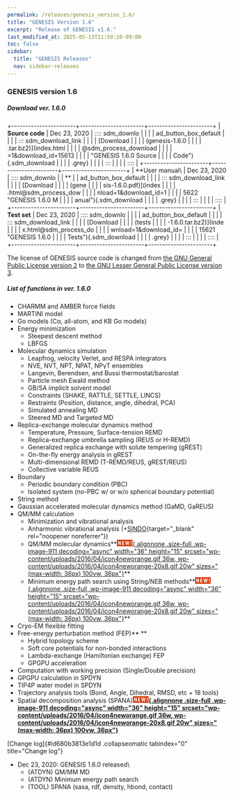 ```yaml
---
permalink: /releases/genesis_version_1.6/
title: "GENESIS Version 1.6"
excerpt: "Release of GENESIS v1.6."
last_modified_at: 2025-05-13T11:59:26-09:00
toc: false
sidebar:
  title: "GENESIS Releases"
  nav: sidebar-releases
---
```


### GENESIS version 1.6

#####  Download ver. 1.6.0 

+-----------------------+-----------------------+-----------------------+
| **Source code**       | Dec 23, 2020          | :::: sdm_downlo       |
|                       |                       | ad_button_box_default |
|                       |                       | ::: sdm_download_link |
|                       |                       | [Download             |
|                       |                       | (genesis-1.6.0        |
|                       |                       | .tar.bz2)](index.html |
|                       |                       | @sdm_process_download |
|                       |                       | =1&download_id=15613  |
|                       |                       | "GENESIS 1.6.0 Source |
|                       |                       |  Code"){.sdm_download |
|                       |                       | .grey}                |
|                       |                       | :::                   |
|                       |                       | ::::                  |
+-----------------------+-----------------------+-----------------------+
| **User manual\        | Dec 23, 2020          | :::: sdm_downlo       |
| **                    |                       | ad_button_box_default |
|                       |                       | ::: sdm_download_link |
|                       |                       | [Download             |
|                       |                       | (gene                 |
|                       |                       | sis-1.6.0.pdf)](index |
|                       |                       | .html@sdm_process_dow |
|                       |                       | nload=1&download_id=1 |
|                       |                       | 5622 "GENESIS 1.6.0 M |
|                       |                       | anual"){.sdm_download |
|                       |                       | .grey}                |
|                       |                       | :::                   |
|                       |                       | ::::                  |
+-----------------------+-----------------------+-----------------------+
| **Test set**          | Dec 23, 2020          | :::: sdm_downlo       |
|                       |                       | ad_button_box_default |
|                       |                       | ::: sdm_download_link |
|                       |                       | [Download             |
|                       |                       | (tests                |
|                       |                       | -1.6.0.tar.bz2)](inde |
|                       |                       | x.html@sdm_process_do |
|                       |                       | wnload=1&download_id= |
|                       |                       | 15621 "GENESIS 1.6.0  |
|                       |                       | Tests"){.sdm_download |
|                       |                       | .grey}                |
|                       |                       | :::                   |
|                       |                       | ::::                  |
+-----------------------+-----------------------+-----------------------+

The license of GENESIS source code is changed from [the GNU General
Public License version
2](https://www.gnu.org/licenses/old-licenses/gpl-2.0.en.html) to [the
GNU Lesser General Public License version
3](https://www.gnu.org/licenses/lgpl-3.0.en.html).

#####  List of functions in ver. 1.6.0 

-   CHARMM and AMBER force fields
-   MARTINI model
-   Go models (Cα, all-atom, and KB Go models)
-   Energy minimization
    -   Steepest descent method
    -   LBFGS
-   Molecular dynamics simulation
    -   Leapfrog, velocity Verlet, and RESPA integrators
    -   NVE, NVT, NPT, NPAT, NPγT ensembles
    -   Langevin, Berendsen, and Bussi thermostat/barostat
    -   Particle mesh Ewald method
    -   GB/SA implicit solvent model
    -   Constraints (SHAKE, RATTLE, SETTLE, LINCS)
    -   Restraints (Position, distance, angle, dihedral, PCA)
    -   Simulated annealing MD
    -   Steered MD and Targeted MD
-   Replica-exchange molecular dynamics method
    -   Temperature, Pressure, Surface-tension REMD
    -   Replica-exchange umbrella sampling (REUS or H-REMD)
    -   Generalized replica exchange with solute tempering (gREST)
    -   On-the-fly energy analysis in gREST
    -   Multi-dimensional REMD (T-REMD/REUS, gREST/REUS)
    -   Collective variable REUS
-   Boundary
    -   Periodic boundary condition (PBC)
    -   Isolated system (no-PBC w/ or w/o spherical boundary potential)
-   String method
-   Gaussian accelerated molecular dynamics method (GaMD, GaREUS)
-   QM/MM calculation
    -   Minimization and vibrational analysis
    -   Anharmonic vibrational analysis
        (+[SINDO](https://tms.riken.jp/en/research/software/sindo/){target="_blank"
        rel="noopener noreferrer"})
    -   QM/MM molecular
        dynamics**[![](assets/images/2016_04_icon4neworange.gif){.alignnone
        .size-full .wp-image-911 decoding="async" width="36" height="15"
        srcset="wp-content/uploads/2016/04/icon4neworange.gif 36w, wp-content/uploads/2016/04/icon4neworange-20x8.gif 20w"
        sizes="(max-width: 36px) 100vw, 36px"}](wp-content/uploads/2016/04/icon4neworange.gif)**
    -   Minimum energy path search using String/NEB
        methods**[![](assets/images/2016_04_icon4neworange.gif){.alignnone
        .size-full .wp-image-911 decoding="async" width="36" height="15"
        srcset="wp-content/uploads/2016/04/icon4neworange.gif 36w, wp-content/uploads/2016/04/icon4neworange-20x8.gif 20w"
        sizes="(max-width: 36px) 100vw, 36px"}](wp-content/uploads/2016/04/icon4neworange.gif)**
-   Cryo-EM flexible fitting
-   Free-energy perturbation method (FEP)** **
    -   Hybrid topology scheme
    -   Soft core potentials for non-bonded interactions
    -   Lambda-exchange (Hamiltonian exchange) FEP
    -   GPGPU acceleration
-   Computation with working precision (Single/Double precision)
-   GPGPU calculation in SPDYN
-   TIP4P water model in SPDYN
-   Trajectory analysis tools (Bond, Angle, Dihedral, RMSD, etc + 18
    tools)
-   Spatial decomposition analysis
    (SPANA)**[![](assets/images/2016_04_icon4neworange.gif){.alignnone
    .size-full .wp-image-911 decoding="async" width="36" height="15"
    srcset="wp-content/uploads/2016/04/icon4neworange.gif 36w, wp-content/uploads/2016/04/icon4neworange-20x8.gif 20w"
    sizes="(max-width: 36px) 100vw, 36px"}](wp-content/uploads/2016/04/icon4neworange.gif)**

[Change log]{#id680b3813e1d1d .collapseomatic tabindex="0"
title="Change log"}

-   Dec 23, 2020: GENESIS 1.6.0 released\
    -   (ATDYN) QM/MM MD
    -   (ATDYN) Minimum energy path search
    -   (TOOL) SPANA (sasa, rdf, density, hbond, contact)

